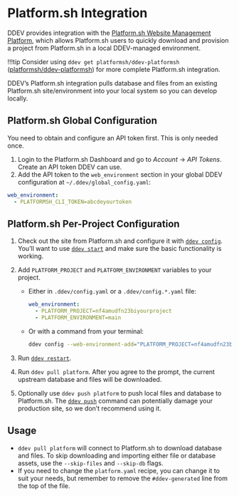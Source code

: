 # Platform.sh Integration

DDEV provides integration with the [Platform.sh Website Management Platform](https://platform.sh/), which allows Platform.sh users to quickly download and provision a project from Platform.sh in a local DDEV-managed environment.

!!!tip
    Consider using `ddev get platformsh/ddev-platformsh` ([platformsh/ddev-platformsh](https://github.com/platformsh/ddev-platformsh)) for more complete Platform.sh integration.

DDEV’s Platform.sh integration pulls database and files from an existing Platform.sh site/environment into your local system so you can develop locally.

## Platform.sh Global Configuration

You need to obtain and configure an API token first. This is only needed once.

1. Login to the Platform.sh Dashboard and go to *Account* → *API Tokens*. Create an API token DDEV can use.
2. Add the API token to the `web_environment` section in your global DDEV configuration at `~/.ddev/global_config.yaml`:

```yaml
web_environment:
  - PLATFORMSH_CLI_TOKEN=abcdeyourtoken
```

## Platform.sh Per-Project Configuration

1. Check out the site from Platform.sh and configure it with [`ddev config`](../basics/commands.md#config). You’ll want to use [`ddev start`](../basics/commands.md#start) and make sure the basic functionality is working.
2. Add `PLATFORM_PROJECT` and `PLATFORM_ENVIRONMENT` variables to your project.

    * Either in `.ddev/config.yaml` or a `.ddev/config.*.yaml` file:

        ```yaml
        web_environment:
          - PLATFORM_PROJECT=nf4amudfn23biyourproject
          - PLATFORM_ENVIRONMENT=main
        ```

    * Or with a command from your terminal:

        ```bash
        ddev config --web-environment-add="PLATFORM_PROJECT=nf4amudfn23bi,PLATFORM_ENVIRONMENT=main"
        ```

3. Run [`ddev restart`](../basics/commands.md#restart).
4. Run `ddev pull platform`. After you agree to the prompt, the current upstream database and files will be downloaded.
5. Optionally use `ddev push platform` to push local files and database to Platform.sh. The [`ddev push`](../basics/commands.md#push) command can potentially damage your production site, so we don’t recommend using it.

## Usage

* `ddev pull platform` will connect to Platform.sh to download database and files. To skip downloading and importing either file or database assets, use the `--skip-files` and `--skip-db` flags.
* If you need to change the `platform.yaml` recipe, you can change it to suit your needs, but remember to remove the `#ddev-generated` line from the top of the file.
